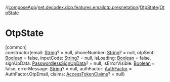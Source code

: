 //[composeApp](../../../index.md)/[net.decodex.dcp.features.emailotp.presnetation](../index.md)/[OtpState](index.md)/[OtpState](-otp-state.md)

# OtpState

[common]\
constructor(email: [String](https://kotlinlang.org/api/latest/jvm/stdlib/kotlin/-string/index.html)? = null, phoneNumber: [String](https://kotlinlang.org/api/latest/jvm/stdlib/kotlin/-string/index.html)? = null, otpSent: [Boolean](https://kotlinlang.org/api/latest/jvm/stdlib/kotlin/-boolean/index.html) = false, inputCode: [String](https://kotlinlang.org/api/latest/jvm/stdlib/kotlin/-string/index.html)? = null, isLoading: [Boolean](https://kotlinlang.org/api/latest/jvm/stdlib/kotlin/-boolean/index.html) = false, signUpData: [PasswordlessSignUpData](../../net.decodex.dcp.core.supertokens.recipes.passwordless/-passwordless-sign-up-data/index.md)? = null, isErrorVisible: [Boolean](https://kotlinlang.org/api/latest/jvm/stdlib/kotlin/-boolean/index.html) = false, errorMessage: [String](https://kotlinlang.org/api/latest/jvm/stdlib/kotlin/-string/index.html)? = null, authFactor: [AuthFactor](../../net.decodex.dcp.core.supertokens.models/-auth-factor/index.md) = AuthFactor.OtpEmail, claims: [AccessTokenClaims](../../net.decodex.dcp.core.supertokens.claims/-access-token-claims/index.md)? = null)
